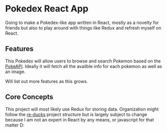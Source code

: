 # Pokedex React App

Going to make a Pokedex-like app written in React, mostly as a novelty for friends but also to play around with things like Redux and refresh myself on React.

## Features

This Pokedex will allow users to browse and search Pokemon based on the [PokeAPI](https://pokeapi.co/). Ideally it will fetch all the availble info for each pokemon as well as an image.

Will list out more features as this grows.

## Core Concepts

This project will most likely use Redux for storing data. Organization might follow the [re-ducks](https://github.com/alexnm/re-ducks) project structure but is largely subject to change because I am not an expert in React by any means, or javascript for that matter D: